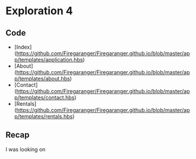 # Exploration 4

## Code

* [Index] (https://github.com/Firegaranger/Firegaranger.github.io/blob/master/app/templates/application.hbs)
* [About] (https://github.com/Firegaranger/Firegaranger.github.io/blob/master/app/templates/about.hbs)
* [Contact] (https://github.com/Firegaranger/Firegaranger.github.io/blob/master/app/templates/contact.hbs)
* [Rentals] (https://github.com/Firegaranger/Firegaranger.github.io/blob/master/app/templates/rentals.hbs)

## Recap

I was looking on 
